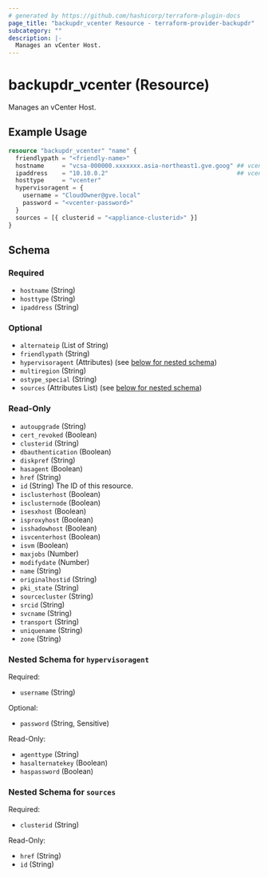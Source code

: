 ```yaml
---
# generated by https://github.com/hashicorp/terraform-plugin-docs
page_title: "backupdr_vcenter Resource - terraform-provider-backupdr"
subcategory: ""
description: |-
  Manages an vCenter Host.
---
```


# backupdr_vcenter (Resource)

Manages an vCenter Host.

## Example Usage

```terraform
resource "backupdr_vcenter" "name" {
  friendlypath = "<friendly-name>"
  hostname     = "vcsa-000000.xxxxxxx.asia-northeast1.gve.goog" ## vcenter hostname
  ipaddress    = "10.10.0.2"                                    ## vcenter IP address
  hosttype     = "vcenter"
  hypervisoragent = {
    username = "CloudOwner@gve.local"
    password = "<vcenter-password>"
  }
  sources = [{ clusterid = "<appliance-clusterid>" }]
}
```

<!-- schema generated by tfplugindocs -->
## Schema

### Required

- `hostname` (String)
- `hosttype` (String)
- `ipaddress` (String)

### Optional

- `alternateip` (List of String)
- `friendlypath` (String)
- `hypervisoragent` (Attributes) (see [below for nested schema](#nestedatt--hypervisoragent))
- `multiregion` (String)
- `ostype_special` (String)
- `sources` (Attributes List) (see [below for nested schema](#nestedatt--sources))

### Read-Only

- `autoupgrade` (String)
- `cert_revoked` (Boolean)
- `clusterid` (String)
- `dbauthentication` (Boolean)
- `diskpref` (String)
- `hasagent` (Boolean)
- `href` (String)
- `id` (String) The ID of this resource.
- `isclusterhost` (Boolean)
- `isclusternode` (Boolean)
- `isesxhost` (Boolean)
- `isproxyhost` (Boolean)
- `isshadowhost` (Boolean)
- `isvcenterhost` (Boolean)
- `isvm` (Boolean)
- `maxjobs` (Number)
- `modifydate` (Number)
- `name` (String)
- `originalhostid` (String)
- `pki_state` (String)
- `sourcecluster` (String)
- `srcid` (String)
- `svcname` (String)
- `transport` (String)
- `uniquename` (String)
- `zone` (String)

<a id="nestedatt--hypervisoragent"></a>
### Nested Schema for `hypervisoragent`

Required:

- `username` (String)

Optional:

- `password` (String, Sensitive)

Read-Only:

- `agenttype` (String)
- `hasalternatekey` (Boolean)
- `haspassword` (Boolean)


<a id="nestedatt--sources"></a>
### Nested Schema for `sources`

Required:

- `clusterid` (String)

Read-Only:

- `href` (String)
- `id` (String)
